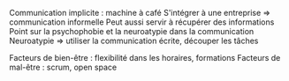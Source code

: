 Communication implicite : machine à café
S'intégrer à une entreprise => communication informelle
Peut aussi servir à récupérer des informations
Point sur la psychophobie et la neuroatypie dans la communication
Neuroatypie => utiliser la communication écrite, découper les tâches

Facteurs de bien-être : flexibilité dans les horaires, formations
Facteurs de mal-être : scrum, open space